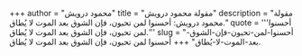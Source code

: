 +++
author = "محمود درويش"
title = "مقولة محمود درويش"
description = "مقولة محمود درويش: أحسنوا لمن تحبون، فإن الشوق بعد الموت لا يُطاق."
quote = '''أحسنوا لمن تحبون، فإن الشوق بعد الموت لا يُطاق.'''
slug = "أحسنوا-لمن-تحبون-فإن-الشوق-بعد-الموت-لا-يُطاق"
+++
أحسنوا لمن تحبون، فإن الشوق بعد الموت لا يُطاق.
